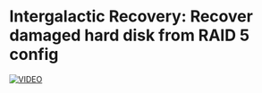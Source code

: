 # Intergalactic Recovery: Recover damaged hard disk from RAID 5 config
[![VIDEO](https://img.youtube.com/vi/Nn9RVroH9Ww/0.jpg)](https://youtu.be/Nn9RVroH9Ww "Intergalactic Recovery [easy]: HackTheBox Forensics Challenge (RAID 5 Disk Recovery)")